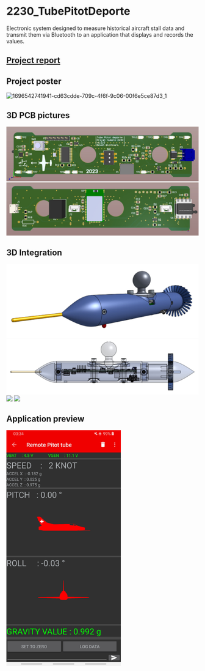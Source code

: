 # 2230_TubePitotDeporte

Electronic system designed to measure historical aircraft stall data and transmit them via Bluetooth to an application that displays and records the values.

## [Project report](doc/Versions/2230_TubePitotDeporte_Rapport_Final_v1_0_0.pdf)

## Project poster
![1696542741941-cd63cdde-709c-4f6f-9c06-00f6e5ce87d3_1](https://github.com/Belprot/2230_TubePitotDeporte_v1.0.0/assets/74274472/342a4e82-2f1a-4360-bffe-c6bed87b7834)

## 3D PCB pictures
![](doc/images/DesignMecEtPCB/Top3D.jpg)
![](doc/images/DesignMecEtPCB/bot3D.jpg)

## 3D Integration
![](doc/images/DesignMecEtPCB/AssemblageFinal.jpg)
![](doc/images/DesignMecEtPCB/AssemblageComplet.jpg)
![](doc/Images/PhotosProjetTerminé/PhotoRenduFinal2.jpg)
![](doc/Images/PhotosProjetTerminé/PhotoRenduFinal.jpg)

## Application preview
<img src="doc/Images/Software/ScreenshotApp3.jpg" alt="Application preview" width="300">

